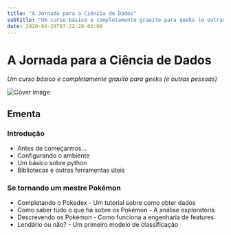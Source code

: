 ```yaml
---
title: "A Jornada para a Ciência de Dados"
subtitle: "Um curso básico e completamente grauito para geeks (e outras pessoas)"
date: 2020-04-29T07:22:28-03:00
---
```


# A Jornada para a Ciência de Dados
*Um curso básico e completamente grauito para geeks (e outras pessoas)*

![Cover image](/img/index.jpg)

## Ementa
### Introdução
 - Antes de começarmos...  <!-- um pouco sobre mim, o que é esperado alcançar com este curso, sobre a ementa e outras introduções relevantes -->
 - Configurando o ambiente
 - Um básico sobre python
 - Bibliotecas e outras ferramentas úteis

### Se tornando um mestre Pokémon
 - Completando o Pokedex - Um tutorial sobre como obter dados <!-- como baixar a base e iniciar um projeto -->
 - Como saber tudo o que há sobre os Pokémon - A análise exploratória <!-- Profiling, missing data, e EDA -->
 - Descrevendo os Pokémon - Como funciona a engenharia de features
 - Lendário ou não? - Um primeiro modelo de classificação